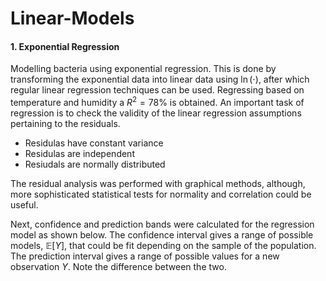 # Linear-Models

#### 1. Exponential Regression

Modelling bacteria using exponential regression. This is done by transforming the exponential data into linear data using $\ln(\cdot)$, after which regular linear regression techniques can be used. Regressing based on temperature and humidity a $R^2 = 78 \%$ is obtained. An important task of regression is to check the validity of the linear regression assumptions pertaining to the residuals. 

* Residulas have constant variance
* Residulas are independent
* Resiudals are normally distributed

The residual analysis was performed with graphical methods, although, more sophisticated statistical tests for normality and correlation could be useful.

Next, confidence and prediction bands were calculated for the regression model as shown below. The confidence interval gives a range of possible models, $\mathbb{E}[Y]$, that could be fit depending on the sample of the population. The prediction interval gives a range of possible values for a new observation $Y$. Note the difference between the two.

